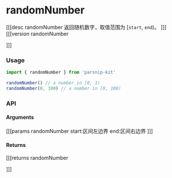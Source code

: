 # randomNumber
[[[desc randomNumber
返回随机数字，取值范围为 [`start`, `end`)。
]]]
[[[version randomNumber
  
]]]
### Usage

```ts
import { randomNumber } from 'parsnip-kit'

randomNumber() // a number in [0, 1)
randomNumber(0, 100) // a number in [0, 100)

```


### API

#### Arguments
[[[params randomNumber
start:区间左边界
end:区间右边界
]]]
#### Returns
[[[returns randomNumber

]]]
